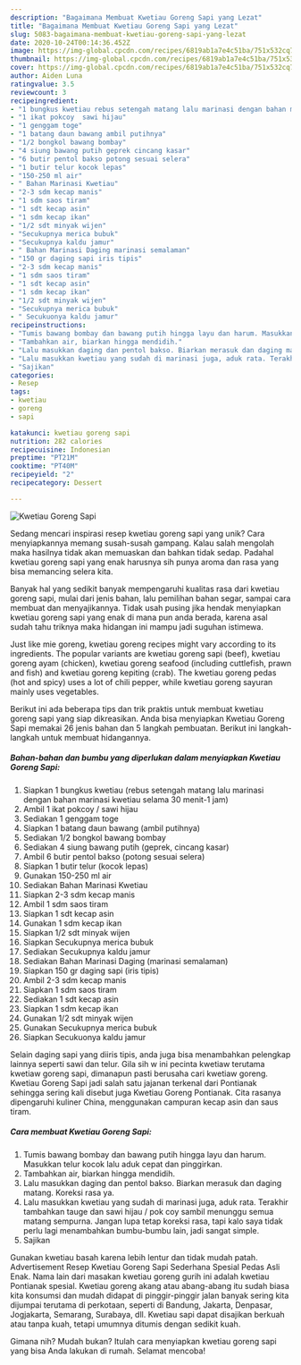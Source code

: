 ```yaml
---
description: "Bagaimana Membuat Kwetiau Goreng Sapi yang Lezat"
title: "Bagaimana Membuat Kwetiau Goreng Sapi yang Lezat"
slug: 5083-bagaimana-membuat-kwetiau-goreng-sapi-yang-lezat
date: 2020-10-24T00:14:36.452Z
image: https://img-global.cpcdn.com/recipes/6819ab1a7e4c51ba/751x532cq70/kwetiau-goreng-sapi-foto-resep-utama.jpg
thumbnail: https://img-global.cpcdn.com/recipes/6819ab1a7e4c51ba/751x532cq70/kwetiau-goreng-sapi-foto-resep-utama.jpg
cover: https://img-global.cpcdn.com/recipes/6819ab1a7e4c51ba/751x532cq70/kwetiau-goreng-sapi-foto-resep-utama.jpg
author: Aiden Luna
ratingvalue: 3.5
reviewcount: 3
recipeingredient:
- "1 bungkus kwetiau rebus setengah matang lalu marinasi dengan bahan marinasi kwetiau selama 30 menit1 jam"
- "1 ikat pokcoy  sawi hijau"
- "1 genggam toge"
- "1 batang daun bawang ambil putihnya"
- "1/2 bongkol bawang bombay"
- "4 siung bawang putih geprek cincang kasar"
- "6 butir pentol bakso potong sesuai selera"
- "1 butir telur kocok lepas"
- "150-250 ml air"
- " Bahan Marinasi Kwetiau"
- "2-3 sdm kecap manis"
- "1 sdm saos tiram"
- "1 sdt kecap asin"
- "1 sdm kecap ikan"
- "1/2 sdt minyak wijen"
- "Secukupnya merica bubuk"
- "Secukupnya kaldu jamur"
- " Bahan Marinasi Daging marinasi semalaman"
- "150 gr daging sapi iris tipis"
- "2-3 sdm kecap manis"
- "1 sdm saos tiram"
- "1 sdt kecap asin"
- "1 sdm kecap ikan"
- "1/2 sdt minyak wijen"
- "Secukupnya merica bubuk"
- " Secukuonya kaldu jamur"
recipeinstructions:
- "Tumis bawang bombay dan bawang putih hingga layu dan harum. Masukkan telur kocok lalu aduk cepat dan pinggirkan."
- "Tambahkan air, biarkan hingga mendidih."
- "Lalu masukkan daging dan pentol bakso. Biarkan merasuk dan daging matang. Koreksi rasa ya."
- "Lalu masukkan kwetiau yang sudah di marinasi juga, aduk rata. Terakhir tambahkan tauge dan sawi hijau / pok coy sambil menunggu semua matang sempurna. Jangan lupa tetap koreksi rasa, tapi kalo saya tidak perlu lagi menambahkan bumbu-bumbu lain, jadi sangat simple."
- "Sajikan"
categories:
- Resep
tags:
- kwetiau
- goreng
- sapi

katakunci: kwetiau goreng sapi 
nutrition: 282 calories
recipecuisine: Indonesian
preptime: "PT21M"
cooktime: "PT40M"
recipeyield: "2"
recipecategory: Dessert

---
```



![Kwetiau Goreng Sapi](https://img-global.cpcdn.com/recipes/6819ab1a7e4c51ba/751x532cq70/kwetiau-goreng-sapi-foto-resep-utama.jpg)

Sedang mencari inspirasi resep kwetiau goreng sapi yang unik? Cara menyiapkannya memang susah-susah gampang. Kalau salah mengolah maka hasilnya tidak akan memuaskan dan bahkan tidak sedap. Padahal kwetiau goreng sapi yang enak harusnya sih punya aroma dan rasa yang bisa memancing selera kita.

Banyak hal yang sedikit banyak mempengaruhi kualitas rasa dari kwetiau goreng sapi, mulai dari jenis bahan, lalu pemilihan bahan segar, sampai cara membuat dan menyajikannya. Tidak usah pusing jika hendak menyiapkan kwetiau goreng sapi yang enak di mana pun anda berada, karena asal sudah tahu triknya maka hidangan ini mampu jadi suguhan istimewa.

Just like mie goreng, kwetiau goreng recipes might vary according to its ingredients. The popular variants are kwetiau goreng sapi (beef), kwetiau goreng ayam (chicken), kwetiau goreng seafood (including cuttlefish, prawn and fish) and kwetiau goreng kepiting (crab). The kwetiau goreng pedas (hot and spicy) uses a lot of chili pepper, while kwetiau goreng sayuran mainly uses vegetables.


Berikut ini ada beberapa tips dan trik praktis untuk membuat kwetiau goreng sapi yang siap dikreasikan. Anda bisa menyiapkan Kwetiau Goreng Sapi memakai 26 jenis bahan dan 5 langkah pembuatan. Berikut ini langkah-langkah untuk membuat hidangannya.

<!--inarticleads1-->

##### Bahan-bahan dan bumbu yang diperlukan dalam menyiapkan Kwetiau Goreng Sapi:

1. Siapkan 1 bungkus kwetiau (rebus setengah matang lalu marinasi dengan bahan marinasi kwetiau selama 30 menit-1 jam)
1. Ambil 1 ikat pokcoy / sawi hijau
1. Sediakan 1 genggam toge
1. Siapkan 1 batang daun bawang (ambil putihnya)
1. Sediakan 1/2 bongkol bawang bombay
1. Sediakan 4 siung bawang putih (geprek, cincang kasar)
1. Ambil 6 butir pentol bakso (potong sesuai selera)
1. Siapkan 1 butir telur (kocok lepas)
1. Gunakan 150-250 ml air
1. Sediakan  Bahan Marinasi Kwetiau
1. Siapkan 2-3 sdm kecap manis
1. Ambil 1 sdm saos tiram
1. Siapkan 1 sdt kecap asin
1. Gunakan 1 sdm kecap ikan
1. Siapkan 1/2 sdt minyak wijen
1. Siapkan Secukupnya merica bubuk
1. Sediakan Secukupnya kaldu jamur
1. Sediakan  Bahan Marinasi Daging (marinasi semalaman)
1. Siapkan 150 gr daging sapi (iris tipis)
1. Ambil 2-3 sdm kecap manis
1. Siapkan 1 sdm saos tiram
1. Sediakan 1 sdt kecap asin
1. Siapkan 1 sdm kecap ikan
1. Gunakan 1/2 sdt minyak wijen
1. Gunakan Secukupnya merica bubuk
1. Siapkan  Secukuonya kaldu jamur


Selain daging sapi yang diiris tipis, anda juga bisa menambahkan pelengkap lainnya seperti sawi dan telur. Gila sih w ini pecinta kwetiaw terutama kwetiaw goreng sapi, dimanapun pasti berusaha cari kwetiaw goreng. Kwetiau Goreng Sapi jadi salah satu jajanan terkenal dari Pontianak sehingga sering kali disebut juga Kwetiau Goreng Pontianak. Cita rasanya dipengaruhi kuliner China, menggunakan campuran kecap asin dan saus tiram. 

<!--inarticleads2-->

##### Cara membuat Kwetiau Goreng Sapi:

1. Tumis bawang bombay dan bawang putih hingga layu dan harum. Masukkan telur kocok lalu aduk cepat dan pinggirkan.
1. Tambahkan air, biarkan hingga mendidih.
1. Lalu masukkan daging dan pentol bakso. Biarkan merasuk dan daging matang. Koreksi rasa ya.
1. Lalu masukkan kwetiau yang sudah di marinasi juga, aduk rata. Terakhir tambahkan tauge dan sawi hijau / pok coy sambil menunggu semua matang sempurna. Jangan lupa tetap koreksi rasa, tapi kalo saya tidak perlu lagi menambahkan bumbu-bumbu lain, jadi sangat simple.
1. Sajikan


Gunakan kwetiau basah karena lebih lentur dan tidak mudah patah. Advertisement Resep Kwetiau Goreng Sapi Sederhana Spesial Pedas Asli Enak. Nama lain dari masakan kwetiau goreng gurih ini adalah kwetiau Pontianak spesial. Kwetiau goreng akang atau abang-abang itu sudah biasa kita konsumsi dan mudah didapat di pinggir-pinggir jalan banyak sering kita dijumpai terutama di perkotaan, seperti di Bandung, Jakarta, Denpasar, Jogjakarta, Semarang, Surabaya, dll. Kwetiau sapi dapat disajikan berkuah atau tanpa kuah, tetapi umumnya ditumis dengan sedikit kuah. 

Gimana nih? Mudah bukan? Itulah cara menyiapkan kwetiau goreng sapi yang bisa Anda lakukan di rumah. Selamat mencoba!
